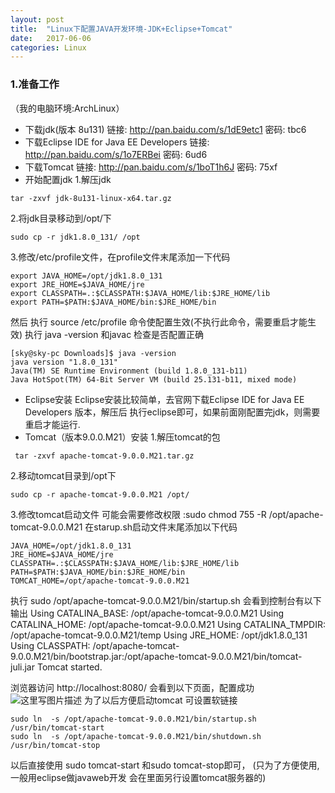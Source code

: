 ```yaml
---
layout: post
title:  "Linux下配置JAVA开发环境-JDK+Eclipse+Tomcat"
date:   2017-06-06
categories: Linux
---
```


###  1.准备工作
 （我的电脑环境:ArchLinux）
 
 - 下载jdk(版本 8u131)
 链接: http://pan.baidu.com/s/1dE9etc1 密码: tbc6
 - 下载Eclipse IDE for Java EE Developers
  链接: http://pan.baidu.com/s/1o7ERBei 密码: 6ud6
 - 下载Tomcat
 链接: http://pan.baidu.com/s/1boT1h6J 密码: 75xf
 - 开始配置jdk
 1.解压jdk
 

```
tar -zxvf jdk-8u131-linux-x64.tar.gz 
```
2.将jdk目录移动到/opt/下

```
sudo cp -r jdk1.8.0_131/ /opt
```
3.修改/etc/profile文件，在profile文件末尾添加一下代码

```
export JAVA_HOME=/opt/jdk1.8.0_131
export JRE_HOME=$JAVA_HOME/jre
export CLASSPATH=.:$CLASSPATH:$JAVA_HOME/lib:$JRE_HOME/lib
export PATH=$PATH:$JAVA_HOME/bin:$JRE_HOME/bin
```
然后 执行  source /etc/profile 命令使配置生效(不执行此命令，需要重启才能生效)
执行 java -version  和javac  检查是否配置正确

```
[sky@sky-pc Downloads]$ java -version
java version "1.8.0_131"
Java(TM) SE Runtime Environment (build 1.8.0_131-b11)
Java HotSpot(TM) 64-Bit Server VM (build 25.131-b11, mixed mode)

```

 - Eclipse安装
Eclipse安装比较简单，去官网下载Eclipse IDE for Java EE Developers 版本，解压后 执行eclipse即可，如果前面刚配置完jdk，则需要重启才能运行.
 - Tomcat（版本9.0.0.M21）安装
 1.解压tomcat的包
 

```
 tar -zxvf apache-tomcat-9.0.0.M21.tar.gz 

```
2.移动tomcat目录到/opt下

```
sudo cp -r apache-tomcat-9.0.0.M21 /opt/
```

3.修改tomcat启动文件
可能会需要修改权限 :sudo chmod 755 -R  /opt/apache-tomcat-9.0.0.M21
在starup.sh启动文件末尾添加以下代码
```
JAVA_HOME=/opt/jdk1.8.0_131
JRE_HOME=$JAVA_HOME/jre
CLASSPATH=.:$CLASSPATH:$JAVA_HOME/lib:$JRE_HOME/lib
PATH=$PATH:$JAVA_HOME/bin:$JRE_HOME/bin
TOMCAT_HOME=/opt/apache-tomcat-9.0.0.M21

```
执行 sudo /opt/apache-tomcat-9.0.0.M21/bin/startup.sh 
会看到控制台有以下输出
Using CATALINA_BASE:   /opt/apache-tomcat-9.0.0.M21
Using CATALINA_HOME:   /opt/apache-tomcat-9.0.0.M21
Using CATALINA_TMPDIR: /opt/apache-tomcat-9.0.0.M21/temp
Using JRE_HOME:        /opt/jdk1.8.0_131
Using CLASSPATH:       /opt/apache-tomcat-9.0.0.M21/bin/bootstrap.jar:/opt/apache-tomcat-9.0.0.M21/bin/tomcat-juli.jar
Tomcat started.

浏览器访问 http://localhost:8080/ 会看到以下页面，配置成功
![这里写图片描述](http://img.blog.csdn.net/20170614133659214?watermark/2/text/aHR0cDovL2Jsb2cuY3Nkbi5uZXQvcjhsOHE4/font/5a6L5L2T/fontsize/400/fill/I0JBQkFCMA==/dissolve/70/gravity/SouthEast)
为了以后方便启动tomcat 可设置软链接

```
sudo ln  -s /opt/apache-tomcat-9.0.0.M21/bin/startup.sh  /usr/bin/tomcat-start
sudo ln  -s /opt/apache-tomcat-9.0.0.M21/bin/shutdown.sh  /usr/bin/tomcat-stop
```
以后直接使用 sudo tomcat-start 和sudo tomcat-stop即可，
(只为了方便使用,一般用eclipse做javaweb开发 会在里面另行设置tomcat服务器的)